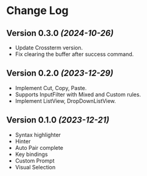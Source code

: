 Change Log
==========

Version 0.3.0 *(2024-10-26)*
-----------------------------

* Update Crossterm version.
* Fix clearing the buffer after success command.

Version 0.2.0 *(2023-12-29)*
-----------------------------

* Implement Cut, Copy, Paste.
* Supports InputFilter with Mixed and Custom rules.
* Implement ListView, DropDownListView.

Version 0.1.0 *(2023-12-21)*
-----------------------------

* Syntax highlighter
* Hinter
* Auto Pair complete
* Key bindings
* Custom Prompt
* Visual Selection